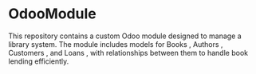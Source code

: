 # OdooModule
This repository contains a custom Odoo module designed to manage a library system. The module includes models for Books , Authors , Customers , and Loans , with relationships between them to handle book lending efficiently.
